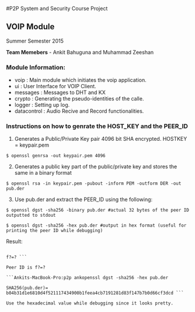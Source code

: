 #P2P System and Security Course Project

## VOIP Module

Summer Semester 2015

__Team Memebers__ - Ankit Bahuguna and Muhammad Zeeshan

### Module Information:

* voip : Main module which initiates the voip application.
* ui : User Interface for VOIP Client.
* messages : Messages to DHT and KX 
* crypto : Generating the pseudo-identities of the calle.
* logger : Setting up log.
* datacontrol : Audio Recive and Record functionalities.



### Instructions on how to genrate the HOST_KEY and the PEER_ID

1. Generates a Public/Private Key pair 4096 bit SHA encrypted. HOSTKEY = keypair.pem

```$ openssl genrsa -out keypair.pem 4096```

2. Generates a public key part of the public/private key and stores the same in a binary format

```$ openssl rsa -in keypair.pem -pubout -inform PEM -outform DER -out pub.der```

3. Use pub.der and extract the PEER_ID using the following:

```$ openssl dgst -sha256 -binary pub.der #actual 32 bytes of the peer ID outputted to stdout```

```$ openssl dgst -sha256 -hex pub.der #output in hex format (useful for printing the peer ID while debugging) ```

Result:

```Ankits-MacBook-Pro:p2p ankit$ openssl dgst -sha256 -binary pub.der

f?=? ```

Peer ID is f?=?

```Ankits-MacBook-Pro:p2p ankopenssl dgst -sha256 -hex pub.der

SHA256(pub.der)= b04b31d1e6810d4f521117434900b1feea4cb7191281d83f147b7b0d66cf3dcd ```

Use the hexadecimal value while debugging since it looks pretty.

